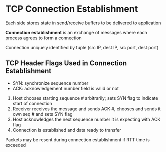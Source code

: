 # TCP Connection Establishment

Each side stores state in send/receive buffers to be delivered to application

**Connection establishment** is an exchange of messages where each process agrees to form a connection

Connection uniquely identified by tuple (src IP, dest IP, src port, dest port)

## TCP Header Flags Used in Connection Establishment

- SYN: synchronize sequence number
- ACK: acknowledgement number field is valid or not

1. Host chooses starting sequence # arbitrarily; sets SYN flag to indicate start of connection
2. Receiver receives the message and sends ACK #, chooses and sends it own seq # and sets SYN flag
3. Host acknowledges the next sequence number it is expecting with ACK flag
4. Connection is established and data ready to transfer

Packets may be resent during connection establishment if RTT time is exceeded

